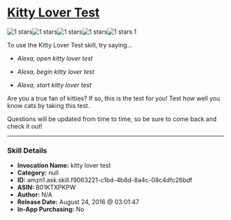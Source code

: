 # [Kitty Lover Test](http://alexa.amazon.com/#skills/amzn1.ask.skill.f9063221-c1bd-4b8d-8a4c-08c4dfc26bdf)
![1 stars](../../images/ic_star_black_18dp_1x.png)![1 stars](../../images/ic_star_border_black_18dp_1x.png)![1 stars](../../images/ic_star_border_black_18dp_1x.png)![1 stars](../../images/ic_star_border_black_18dp_1x.png)![1 stars](../../images/ic_star_border_black_18dp_1x.png) 1

To use the Kitty Lover Test skill, try saying...

* *Alexa, open kitty lover test*

* *Alexa, begin kitty lover test*

* *Alexa, start kitty lover test*

Are you a true fan of kitties? If so, this is the test for you!
Test how well you know cats by taking this test.

Questions will be updated from time to time, so be sure to come back and check it out!

***

### Skill Details

* **Invocation Name:** kitty lover test
* **Category:** null
* **ID:** amzn1.ask.skill.f9063221-c1bd-4b8d-8a4c-08c4dfc26bdf
* **ASIN:** B01KTXPKPW
* **Author:** N/A
* **Release Date:** August 24, 2016 @ 03:01:47
* **In-App Purchasing:** No
